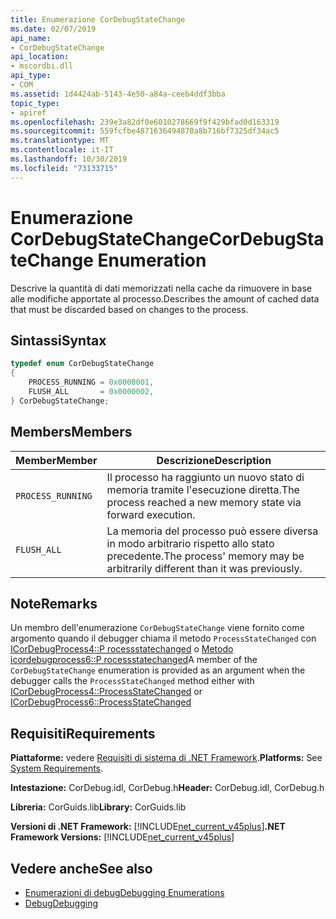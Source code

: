 ```yaml
---
title: Enumerazione CorDebugStateChange
ms.date: 02/07/2019
api_name:
- CorDebugStateChange
api_location:
- mscordbi.dll
api_type:
- COM
ms.assetid: 1d4424ab-5143-4e50-a84a-ceeb4ddf3bba
topic_type:
- apiref
ms.openlocfilehash: 239e3a82df0e6010278669f9f429bfad0d163319
ms.sourcegitcommit: 559fcfbe4871636494870a8b716bf7325df34ac5
ms.translationtype: MT
ms.contentlocale: it-IT
ms.lasthandoff: 10/30/2019
ms.locfileid: "73133715"
---
```

# <a name="cordebugstatechange-enumeration"></a><span data-ttu-id="b1f18-102">Enumerazione CorDebugStateChange</span><span class="sxs-lookup"><span data-stu-id="b1f18-102">CorDebugStateChange Enumeration</span></span>

<span data-ttu-id="b1f18-103">Descrive la quantità di dati memorizzati nella cache da rimuovere in base alle modifiche apportate al processo.</span><span class="sxs-lookup"><span data-stu-id="b1f18-103">Describes the amount of cached data that must be discarded based on changes to the process.</span></span>

## <a name="syntax"></a><span data-ttu-id="b1f18-104">Sintassi</span><span class="sxs-lookup"><span data-stu-id="b1f18-104">Syntax</span></span>

```cpp
typedef enum CorDebugStateChange
{
    PROCESS_RUNNING = 0x0000001,
    FLUSH_ALL       = 0x0000002,
} CorDebugStateChange;
```

## <a name="members"></a><span data-ttu-id="b1f18-105">Members</span><span class="sxs-lookup"><span data-stu-id="b1f18-105">Members</span></span>

| <span data-ttu-id="b1f18-106">Member</span><span class="sxs-lookup"><span data-stu-id="b1f18-106">Member</span></span>            | <span data-ttu-id="b1f18-107">Descrizione</span><span class="sxs-lookup"><span data-stu-id="b1f18-107">Description</span></span>                                                              |
| ----------------- | ------------------------------------------------------------------------ |
| `PROCESS_RUNNING` | <span data-ttu-id="b1f18-108">Il processo ha raggiunto un nuovo stato di memoria tramite l'esecuzione diretta.</span><span class="sxs-lookup"><span data-stu-id="b1f18-108">The process reached a new memory state via forward execution.</span></span>            |
| `FLUSH_ALL`       | <span data-ttu-id="b1f18-109">La memoria del processo può essere diversa in modo arbitrario rispetto allo stato precedente.</span><span class="sxs-lookup"><span data-stu-id="b1f18-109">The process' memory may be arbitrarily different than it was previously.</span></span> |

## <a name="remarks"></a><span data-ttu-id="b1f18-110">Note</span><span class="sxs-lookup"><span data-stu-id="b1f18-110">Remarks</span></span>

 <span data-ttu-id="b1f18-111">Un membro dell'enumerazione `CorDebugStateChange` viene fornito come argomento quando il debugger chiama il metodo `ProcessStateChanged` con [ICorDebugProcess4::P rocessstatechanged](icordebugprocess4-processstatechanged-method.md) o [Metodo icordebugprocess6::P rocessstatechanged](icordebugprocess6-processstatechanged-method.md)</span><span class="sxs-lookup"><span data-stu-id="b1f18-111">A member of the `CorDebugStateChange` enumeration is provided as an argument when the debugger calls the `ProcessStateChanged` method either with [ICorDebugProcess4::ProcessStateChanged](icordebugprocess4-processstatechanged-method.md) or [ICorDebugProcess6::ProcessStateChanged](icordebugprocess6-processstatechanged-method.md)</span></span>

## <a name="requirements"></a><span data-ttu-id="b1f18-112">Requisiti</span><span class="sxs-lookup"><span data-stu-id="b1f18-112">Requirements</span></span>

 <span data-ttu-id="b1f18-113">**Piattaforme:** vedere [Requisiti di sistema di .NET Framework](../../../../docs/framework/get-started/system-requirements.md).</span><span class="sxs-lookup"><span data-stu-id="b1f18-113">**Platforms:** See [System Requirements](../../../../docs/framework/get-started/system-requirements.md).</span></span>

 <span data-ttu-id="b1f18-114">**Intestazione:** CorDebug.idl, CorDebug.h</span><span class="sxs-lookup"><span data-stu-id="b1f18-114">**Header:** CorDebug.idl, CorDebug.h</span></span>

 <span data-ttu-id="b1f18-115">**Libreria:** CorGuids.lib</span><span class="sxs-lookup"><span data-stu-id="b1f18-115">**Library:** CorGuids.lib</span></span>

 <span data-ttu-id="b1f18-116">**Versioni di .NET Framework:** [!INCLUDE[net_current_v45plus](../../../../includes/net-current-v20plus-md.md)]</span><span class="sxs-lookup"><span data-stu-id="b1f18-116">**.NET Framework Versions:** [!INCLUDE[net_current_v45plus](../../../../includes/net-current-v20plus-md.md)]</span></span>

## <a name="see-also"></a><span data-ttu-id="b1f18-117">Vedere anche</span><span class="sxs-lookup"><span data-stu-id="b1f18-117">See also</span></span>

- [<span data-ttu-id="b1f18-118">Enumerazioni di debug</span><span class="sxs-lookup"><span data-stu-id="b1f18-118">Debugging Enumerations</span></span>](debugging-enumerations.md)
- [<span data-ttu-id="b1f18-119">Debug</span><span class="sxs-lookup"><span data-stu-id="b1f18-119">Debugging</span></span>](index.md)
